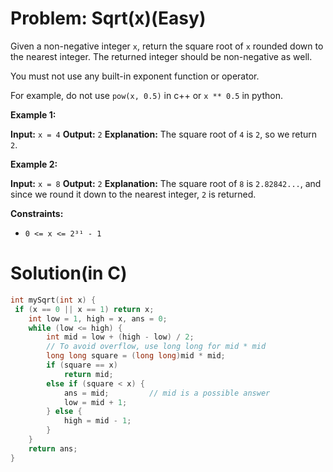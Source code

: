 # Problem: Sqrt(x)(Easy)
Given a non-negative integer `x`, return the square root of `x` rounded down to the nearest integer. The returned integer should be non-negative as well.

You must not use any built-in exponent function or operator.

For example, do not use `pow(x, 0.5)` in c++ or `x ** 0.5` in python.
 
**Example 1:**

**Input:** `x = 4`
**Output:** `2`
**Explanation:** The square root of `4` is `2`, so we return `2`.

**Example 2:**

**Input:** `x = 8`
**Output:** `2`
**Explanation:** The square root of `8` is `2.82842...`, and since we round it down to the nearest integer, `2` is returned.
 

**Constraints:**

- `0 <= x <= 2³¹ - 1`

# Solution(in C)
```c
int mySqrt(int x) {
 if (x == 0 || x == 1) return x;
    int low = 1, high = x, ans = 0;
    while (low <= high) {
        int mid = low + (high - low) / 2;
        // To avoid overflow, use long long for mid * mid
        long long square = (long long)mid * mid;
        if (square == x)
            return mid;
        else if (square < x) {
            ans = mid;         // mid is a possible answer
            low = mid + 1;
        } else {
            high = mid - 1;
        }
    }
    return ans;
}
```